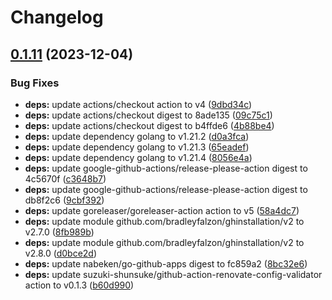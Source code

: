 # Changelog

## [0.1.11](https://github.com/nabeken/go-github-apps/compare/v0.1.10...v0.1.11) (2023-12-04)


### Bug Fixes

* **deps:** update actions/checkout action to v4 ([9dbd34c](https://github.com/nabeken/go-github-apps/commit/9dbd34c0cfa0d0a2665d845e82aea9a2726af48b))
* **deps:** update actions/checkout digest to 8ade135 ([09c75c1](https://github.com/nabeken/go-github-apps/commit/09c75c19e0fddfe125eb285168b1c36452011007))
* **deps:** update actions/checkout digest to b4ffde6 ([4b88be4](https://github.com/nabeken/go-github-apps/commit/4b88be4bab3989caa89ec61bedd1918788866eb9))
* **deps:** update dependency golang to v1.21.2 ([d0a3fca](https://github.com/nabeken/go-github-apps/commit/d0a3fcaf67ccfe64f03956c8514d54d12097bf8e))
* **deps:** update dependency golang to v1.21.3 ([65eadef](https://github.com/nabeken/go-github-apps/commit/65eadef0172cbe47c9b555ac5fdbe0c27bcd9ce5))
* **deps:** update dependency golang to v1.21.4 ([8056e4a](https://github.com/nabeken/go-github-apps/commit/8056e4a3836dd7afd7a5684ca2f8932d28fe2cbf))
* **deps:** update google-github-actions/release-please-action digest to 4c5670f ([c3648b7](https://github.com/nabeken/go-github-apps/commit/c3648b702c4bd60cccccf6f3fa54abd62b0d8667))
* **deps:** update google-github-actions/release-please-action digest to db8f2c6 ([9cbf392](https://github.com/nabeken/go-github-apps/commit/9cbf3923cbab1fc02f7bc47f350ac44a68e26a9e))
* **deps:** update goreleaser/goreleaser-action action to v5 ([58a4dc7](https://github.com/nabeken/go-github-apps/commit/58a4dc76fce0ce333e7842987d11816bb471b83e))
* **deps:** update module github.com/bradleyfalzon/ghinstallation/v2 to v2.7.0 ([8fb989b](https://github.com/nabeken/go-github-apps/commit/8fb989bc4052e5f314ffd9164b5894736ac382c3))
* **deps:** update module github.com/bradleyfalzon/ghinstallation/v2 to v2.8.0 ([d0bce2d](https://github.com/nabeken/go-github-apps/commit/d0bce2dc12e7f6892b27754298fc795010b7292e))
* **deps:** update nabeken/go-github-apps digest to fc859a2 ([8bc32e6](https://github.com/nabeken/go-github-apps/commit/8bc32e672a30dc31668c5ff015624ac696d947ba))
* **deps:** update suzuki-shunsuke/github-action-renovate-config-validator action to v0.1.3 ([b60d990](https://github.com/nabeken/go-github-apps/commit/b60d9907bce0badbf5f4314d3b00b188a1f7507b))

